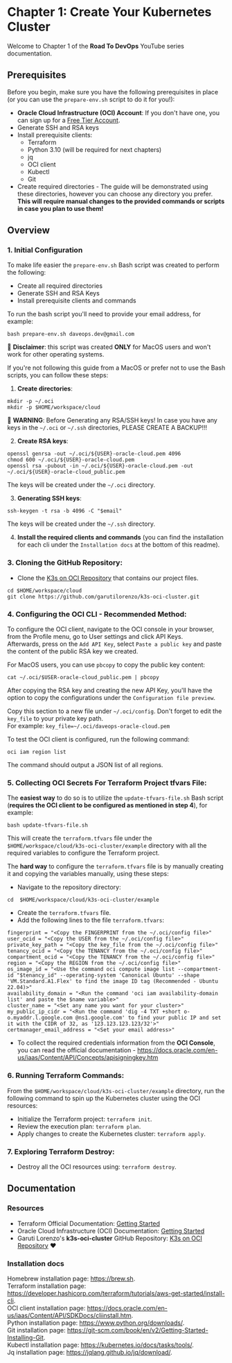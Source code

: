 # Chapter 1: Create Your Kubernetes Cluster

Welcome to Chapter 1 of the **Road To DevOps** YouTube series documentation.
## Prerequisites

Before you begin, make sure you have the following prerequisites in place (or you can use the `prepare-env.sh` script to do it for you!):
- **Oracle Cloud Infrastructure (OCI) Account**: If you don't have one, you can sign up for a [Free Tier Account](https://www.oracle.com/cloud/free/).
- Generate SSH and RSA keys
- Install prerequisite clients:
	- Terraform
	- Python 3.10 (will be required for next chapters) 
	- jq 
	- OCI client 
	- Kubectl 
	- Git
- Create required directories - The guide will be demonstrated using these directories, however you can choose any directory you prefer.
  **This will require manual changes to the provided commands or scripts in case you plan to use them!**

## Overview
### 1. Initial Configuration
To make life easier the `prepare-env.sh` Bash script was created to perform the following:
- Create all required directories
- Generate SSH and RSA Keys
- Install prerequisite clients and commands

To run the bash script you'll need to provide your email address, for example:
```
bash prepare-env.sh daveops.dev@gmail.com
```
:rotating_light: **Disclaimer**: this script was created **ONLY** for MacOS users and won't work for other operating systems.

If you're not following this guide from a MacOS or prefer not to use the Bash scripts, you can follow these steps:
1. **Create directories**:
```
mkdir -p ~/.oci
mkdir -p $HOME/workspace/cloud
```

:rotating_light: **WARNING**: Before Generating any RSA/SSH keys!
In case you have any keys in the `~/.oci` or `~/.ssh` directories, PLEASE CREATE A BACKUP!!!

2. **Create RSA keys**:
```
openssl genrsa -out ~/.oci/${USER}-oracle-cloud.pem 4096
chmod 600 ~/.oci/${USER}-oracle-cloud.pem
openssl rsa -pubout -in ~/.oci/${USER}-oracle-cloud.pem -out ~/.oci/${USER}-oracle-cloud_public.pem
```
The keys will be created under the `~/.oci` directory.

3. **Generating SSH keys**:
```
ssh-keygen -t rsa -b 4096 -C "$email"
```
The keys will be created under the `~/.ssh` directory.

4. **Install the required clients and commands** (you can find the installation for each cli under the `Installation docs` at the bottom of this readme).

### 3. **Cloning the GitHub Repository**:
 - Clone the [K3s on OCI Repository](https://github.com/garutilorenzo/k3s-oci-cluster.git) that contains our project files.
```
cd $HOME/workspace/cloud
git clone https://github.com/garutilorenzo/k3s-oci-cluster.git
```

### 4. **Configuring the OCI CLI - Recommended Method**:
To configure the OCI client, navigate to the OCI console in your browser, from the Profile menu, go to User settings and click API Keys.  
Afterwards, press on the `Add API Key`, select `Paste a public key` and paste the content of the public RSA key we created.  

For MacOS users, you can use `pbcopy` to copy the public key content:
```
cat ~/.oci/$USER-oracle-cloud_public.pem | pbcopy
```

After copying the RSA key and creating the new API Key, you'll have the option to copy the configurations under the `Configuration file preview`.

Copy this section to a new file under `~/.oci/config`. Don't forget to edit the `key_file` to your private key path.  
For example:
`key_file=~/.oci/daveops-oracle-cloud.pem`

To test the OCI client is configured, run the following command:
```
oci iam region list
```

The command should output a JSON list of all regions.

### 5. **Collecting OCI Secrets For Terraform Project tfvars File**:
The **easiest way** to do so is to utilize the `update-tfvars-file.sh` Bash script (**requires the OCI client to be configured as mentioned in step 4**), for example:
```
bash update-tfvars-file.sh
```

This will create the `terraform.tfvars` file under the `$HOME/workspace/cloud/k3s-oci-cluster/example` directory with all the required variables to configure the Terraform project.

The **hard way** to configure the `terraform.tfvars` file is by manually creating it and copying the variables manually, using these steps:
 - Navigate to the repository directory:
```
cd  $HOME/workspace/cloud/k3s-oci-cluster/example
```
 - Create the `terraform.tfvars` file.
 - Add the following lines to the file `terraform.tfvars`:
```
fingerprint = "<Copy the FINGERPRINT from the ~/.oci/config file>"
user_ocid = "<Copy the USER from the ~/.oci/config file>"
private_key_path = "<Copy the key_file from the ~/.oci/config file>"
tenancy_ocid = "<Copy the TENANCY from the ~/.oci/config file>"
compartment_ocid = "<Copy the TENANCY from the ~/.oci/config file>"
region = "<Copy the REGION from the ~/.oci/config file>"
os_image_id = "<Use the command oci compute image list --compartment-id "$tenancy_id" --operating-system 'Canonical Ubuntu' --shape 'VM.Standard.A1.Flex' to find the image ID tag (Recommended - Ubuntu 22.04)>"
availability_domain = "<Run the command 'oci iam availability-domain list' and paste the $name variable>"
cluster_name = "<Set any name you want for your cluster>"
my_public_ip_cidr = "<Run the command 'dig -4 TXT +short o-o.myaddr.l.google.com @ns1.google.com' to find your public IP and set it with the CIDR of 32, as '123.123.123.123/32'>"
certmanager_email_address = "<Set your email address>"
```

- To collect the required credentials information from the **OCI Console**, you can read the official documentation - https://docs.oracle.com/en-us/iaas/Content/API/Concepts/apisigningkey.htm

### 6. **Running Terraform Commands**:
From the `$HOME/workspace/cloud/k3s-oci-cluster/example` directory, run the following command to spin up the Kubernetes cluster using the OCI resources:
 - Initialize the Terraform project: `terraform init`.
 - Review the execution plan: `terraform plan`.
 - Apply changes to create the Kubernetes cluster: `terraform apply`.

### 7. **Exploring Terraform Destroy**:
 - Destroy all the OCI resources using: `terraform destroy`.

## Documentation
### Resources
- Terraform Official Documentation: [Getting Started](https://learn.hashicorp.com/tutorials/terraform/aws-build?in=terraform/aws-get-started)
- Oracle Cloud Infrastructure (OCI) Documentation: [Getting Started](https://docs.oracle.com/en-us/iaas/Content/GSG/Concepts/baremetalintro.htm)
- Garuti Lorenzo's **k3s-oci-cluster** GitHub Repository: [K3s on OCI Repository](https://github.com/garutilorenzo/k3s-oci-cluster.git) :heart:

### Installation docs
Homebrew installation page: https://brew.sh.  
Terraform installation page: https://developer.hashicorp.com/terraform/tutorials/aws-get-started/install-cli.  
OCI client installation page: https://docs.oracle.com/en-us/iaas/Content/API/SDKDocs/cliinstall.htm.  
Python installation page: https://www.python.org/downloads/.  
Git installation page: https://git-scm.com/book/en/v2/Getting-Started-Installing-Git.  
Kubectl installation page: https://kubernetes.io/docs/tasks/tools/.  
Jq installation page: https://jqlang.github.io/jq/download/.  
